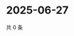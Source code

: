 # 2025-06-27

共 0 条

<!-- BEGIN ZHIHUVIDEO -->
<!-- 最后更新时间 Fri Jun 27 2025 18:12:22 GMT+0800 (China Standard Time) -->

<!-- END ZHIHUVIDEO -->
